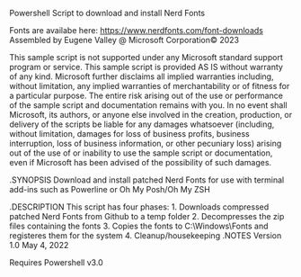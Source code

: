 Powershell Script to download and install Nerd Fonts

Fonts are availabe here: https://www.nerdfonts.com/font-downloads
Assembled by Eugene Valley @ Microsoft Corporation© 2023

This sample script is not supported under any Microsoft standard support program or service.
This sample script is provided AS IS without warranty of any kind.
Microsoft further disclaims all implied warranties including, without limitation, any implied
warranties of merchantability or of fitness for a particular purpose. The entire risk arising
out of the use or performance of the sample script and documentation remains with you. In no
event shall Microsoft, its authors, or anyone else involved in the creation, production, or
delivery of the scripts be liable for any damages whatsoever (including, without limitation,
damages for loss of business profits, business interruption, loss of business information,
or other pecuniary loss) arising out of the use of or inability to use the sample script or
documentation, even if Microsoft has been advised of the possibility of such damages.

.SYNOPSIS
        Download and install patched Nerd Fonts for use with terminal add-ins such as Powerline 
        or Oh My Posh/Oh My ZSH

.DESCRIPTION
        This script has four phases:
            1. Downloads compressed patched Nerd Fonts from Github to a temp folder
            2. Decompresses the zip files containing the fonts
            3. Copies the fonts to C:\Windows\Fonts and registeres them for the system
            4. Cleanup/housekeeping
.NOTES
        Version 1.0
        May 4, 2022

Requires Powershell v3.0
